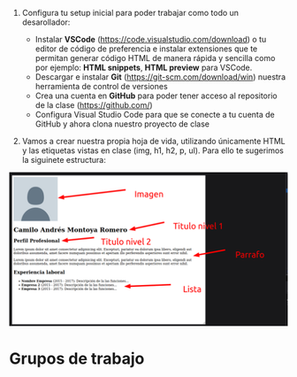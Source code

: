 1.  Configura tu setup inicial para poder trabajar como todo un desarollador:
    - Instalar **VSCode** (https://code.visualstudio.com/download) o tu editor de código de preferencia e instalar extensiones que te permitan generar código HTML de manera rápida y sencilla como por ejemplo: **HTML snippets**, **HTML preview** para VSCode.
    - Descargar e instalar **Git** (https://git-scm.com/download/win) nuestra herramienta de control de versiones
    - Crea una cuenta en **GitHub** para poder tener acceso al repositorio de la clase (https://github.com/)
    - Configura Visual Studio Code para que se conecte a tu cuenta de GitHub y ahora clona nuestro proyecto de clase

2. Vamos a crear nuestra propia hoja de vida, utilizando únicamente HTML y las etiquetas vistas en clase (img, h1, h2, p, ul). Para ello te sugerimos la siguinete estructura:

![homework](./resources/homework.png)

# Grupos de trabajo
